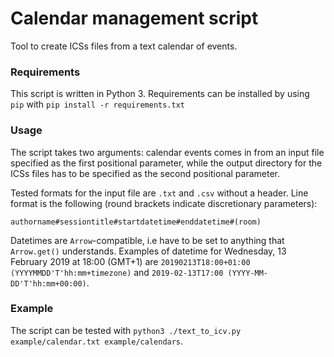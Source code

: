 # Calendar management script

Tool to create ICSs files from a text calendar of events.

### Requirements

This script is written in Python 3. Requirements can be installed by using `pip` with `pip install -r requirements.txt`

### Usage

The script takes two arguments: calendar events comes in from an input file specified as the first positional parameter, while the output directory for the ICSs files has to be specified as the second positional parameter.

Tested formats for the input file are `.txt` and `.csv` without a header. Line format is the following (round brackets indicate discretionary parameters): 

```
authorname#sessiontitle#startdatetime#enddatetime#(room)
```

Datetimes are `Arrow`-compatible, i.e have to be set to anything that `Arrow.get()` understands. Examples of datetime for Wednesday, 13 February 2019 at 18:00 (GMT+1) are `20190213T18:00+01:00 (YYYYMMDD'T'hh:mm+timezone)` and `2019-02-13T17:00 (YYYY-MM-DD'T'hh:mm+00:00)`. 

### Example

The script can be tested with `python3 ./text_to_icv.py example/calendar.txt example/calendars`.
